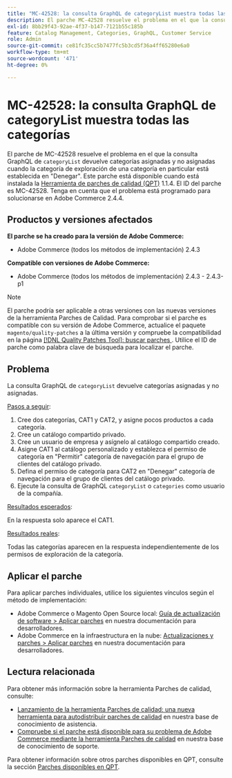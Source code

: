 ```yaml
---
title: "MC-42528: la consulta GraphQL de categoryList muestra todas las categorías"
description: El parche MC-42528 resuelve el problema en el que la consulta GraphQL de categoryList devuelve categorías asignadas y no asignadas cuando la categoría de navegación de una categoría en particular está establecida en Denegar. Este parche está disponible cuando está instalada la [Quality Patches Tool (QPT)](/help/announcements/adobe-commerce-announcements/magento-quality-patches-released-new-tool-to-self-serve-quality-patches.md) 1.1.4. El ID del parche es MC-42528. Tenga en cuenta que el problema está programado para solucionarse en Adobe Commerce 2.4.4.
exl-id: 8bb29f43-92ae-4f37-b147-7121b55c185b
feature: Catalog Management, Categories, GraphQL, Customer Service
role: Admin
source-git-commit: ce81fc35cc5b7477fc5b3cd5f36a4ff65280e6a0
workflow-type: tm+mt
source-wordcount: '471'
ht-degree: 0%

---
```


# MC-42528: la consulta GraphQL de categoryList muestra todas las categorías

El parche de MC-42528 resuelve el problema en el que la consulta GraphQL de `categoryList` devuelve categorías asignadas y no asignadas cuando la categoría de exploración de una categoría en particular está establecida en &quot;Denegar&quot;. Este parche está disponible cuando está instalada la [Herramienta de parches de calidad (QPT)](/help/announcements/adobe-commerce-announcements/magento-quality-patches-released-new-tool-to-self-serve-quality-patches.md) 1.1.4. El ID del parche es MC-42528. Tenga en cuenta que el problema está programado para solucionarse en Adobe Commerce 2.4.4.

## Productos y versiones afectados

**El parche se ha creado para la versión de Adobe Commerce:**

* Adobe Commerce (todos los métodos de implementación) 2.4.3

**Compatible con versiones de Adobe Commerce:**

* Adobe Commerce (todos los métodos de implementación) 2.4.3 - 2.4.3-p1

>[!NOTE]
>
>El parche podría ser aplicable a otras versiones con las nuevas versiones de la herramienta Parches de Calidad. Para comprobar si el parche es compatible con su versión de Adobe Commerce, actualice el paquete `magento/quality-patches` a la última versión y compruebe la compatibilidad en la página [[!DNL Quality Patches Tool]: buscar parches ](https://devdocs.magento.com/quality-patches/tool.html#patch-grid). Utilice el ID de parche como palabra clave de búsqueda para localizar el parche.

## Problema

La consulta GraphQL de `categoryList` devuelve categorías asignadas y no asignadas.

<u>Pasos a seguir</u>:

1. Cree dos categorías, CAT1 y CAT2, y asigne pocos productos a cada categoría.
1. Cree un catálogo compartido privado.
1. Cree un usuario de empresa y asígnelo al catálogo compartido creado.
1. Asigne CAT1 al catálogo personalizado y establezca el permiso de categoría en &quot;Permitir&quot; categoría de navegación para el grupo de clientes del catálogo privado.
1. Defina el permiso de categoría para CAT2 en &quot;Denegar&quot; categoría de navegación para el grupo de clientes del catálogo privado.
1. Ejecute la consulta de GraphQL `categoryList` o `categories` como usuario de la compañía.

<u>Resultados esperados</u>:

En la respuesta solo aparece el CAT1.

<u>Resultados reales</u>:

Todas las categorías aparecen en la respuesta independientemente de los permisos de exploración de la categoría.

## Aplicar el parche

Para aplicar parches individuales, utilice los siguientes vínculos según el método de implementación:

* Adobe Commerce o Magento Open Source local: [Guía de actualización de software > Aplicar parches](https://devdocs.magento.com/guides/v2.4/comp-mgr/patching/mqp.html) en nuestra documentación para desarrolladores.
* Adobe Commerce en la infraestructura en la nube: [Actualizaciones y parches > Aplicar parches](https://devdocs.magento.com/cloud/project/project-patch.html) en nuestra documentación para desarrolladores.

## Lectura relacionada

Para obtener más información sobre la herramienta Parches de calidad, consulte:

* [Lanzamiento de la herramienta Parches de calidad: una nueva herramienta para autodistribuir parches de calidad](/help/announcements/adobe-commerce-announcements/magento-quality-patches-released-new-tool-to-self-serve-quality-patches.md) en nuestra base de conocimiento de asistencia.
* [Compruebe si el parche está disponible para su problema de Adobe Commerce mediante la herramienta Parches de calidad](/help/support-tools/patches-available-in-qpt-tool/check-patch-for-magento-issue-with-magento-quality-patches.md) en nuestra base de conocimiento de soporte.

Para obtener información sobre otros parches disponibles en QPT, consulte la sección [Parches disponibles en QPT](https://support.magento.com/hc/en-us/sections/360010506631-Patches-available-in-MQP-tool-).

